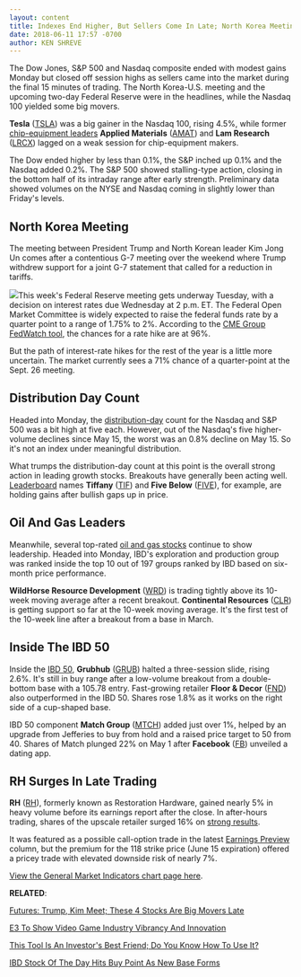```yaml
---
layout: content
title: Indexes End Higher, But Sellers Come In Late; North Korea Meeting, Fed In Focus
date: 2018-06-11 17:57 -0700
author: KEN SHREVE
---
```






The Dow Jones, S&P 500 and Nasdaq composite ended with modest gains Monday but closed off session highs as sellers came into the market during the final 15 minutes of trading. The North Korea-U.S. meeting and the upcoming two-day Federal Reserve were in the headlines, while the Nasdaq 100 yielded some big movers.




**Tesla** ([TSLA](https://research.investors.com/quote.aspx?symbol=TSLA)) was a big gainer in the Nasdaq 100, rising 4.5%, while former [chip-equipment leaders](http://www.investors.com/news/technology/chip-stocks-and-semiconductor-industry-news) **Applied Materials** ([AMAT](https://research.investors.com/quote.aspx?symbol=AMAT)) and **Lam Research** ([LRCX](https://research.investors.com/quote.aspx?symbol=LRCX)) lagged on a weak session for chip-equipment makers.


The Dow ended higher by less than 0.1%, the S&P inched up 0.1% and the Nasdaq added 0.2%. The S&P 500 showed stalling-type action, closing in the bottom half of its intraday range after early strength. Preliminary data showed volumes on the NYSE and Nasdaq coming in slightly lower than Friday's levels.


North Korea Meeting
-------------------


The meeting between President Trump and North Korean leader Kim Jong Un comes after a contentious G-7 meeting over the weekend where Trump withdrew support for a joint G-7 statement that called for a reduction in tariffs.


![](https://www.investors.com/wp-content/uploads/2018/06/MP061118.jpg)This week's Federal Reserve meeting gets underway Tuesday, with a decision on interest rates due Wednesday at 2 p.m. ET. The Federal Open Market Committee is widely expected to raise the federal funds rate by a quarter point to a range of 1.75% to 2%. According to the [CME Group FedWatch tool](http://www.cmegroup.com/trading/interest-rates/countdown-to-fomc.html/), the chances for a rate hike are at 96%.


But the path of interest-rate hikes for the rest of the year is a little more uncertain. The market currently sees a 71% chance of a quarter-point at the Sept. 26 meeting.


Distribution Day Count
----------------------


Headed into Monday, the [distribution-day](http://www.investors.com/ibd-university/market-timing/market-tops/) count for the Nasdaq and S&P 500 was a bit high at five each. However, out of the Nasdaq's five higher-volume declines since May 15, the worst was an 0.8% decline on May 15. So it's not an index under meaningful distribution.


What trumps the distribution-day count at this point is the overall strong action in leading growth stocks. Breakouts have generally been acting well. [Leaderboard](https://leaderboard.investors.com) names **Tiffany** ([TIF](https://research.investors.com/quote.aspx?symbol=TIF)) and **Five Below** ([FIVE](https://research.investors.com/quote.aspx?symbol=FIVE)), for example, are holding gains after bullish gaps up in price.


Oil And Gas Leaders
-------------------


Meanwhile, several top-rated [oil and gas stocks](http://www.investors.com/news/oil-gas-stocks-industry-news-oil-prices-opec-exxon-haliburton-schlumberger-chevron-continental-resources/) continue to show leadership. Headed into Monday, IBD's exploration and production group was ranked inside the top 10 out of 197 groups ranked by IBD based on six-month price performance.


**WildHorse Resource Development** ([WRD](https://research.investors.com/quote.aspx?symbol=WRD)) is trading tightly above its 10-week moving average after a recent breakout. **Continental Resources** ([CLR](https://research.investors.com/quote.aspx?symbol=CLR)) is getting support so far at the 10-week moving average. It's the first test of the 10-week line after a breakout from a base in March.


Inside The IBD 50
-----------------


Inside the [IBD 50](https://research.investors.com/stock-lists/ibd-50/), **Grubhub** ([GRUB](https://research.investors.com/quote.aspx?symbol=GRUB)) halted a three-session slide, rising 2.6%. It's still in buy range after a low-volume breakout from a double-bottom base with a 105.78 entry. Fast-growing retailer **Floor & Decor** ([FND](https://research.investors.com/quote.aspx?symbol=FND)) also outperformed in the IBD 50. Shares rose 1.8% as it works on the right side of a cup-shaped base.


IBD 50 component **Match Group** ([MTCH](https://research.investors.com/quote.aspx?symbol=MTCH)) added just over 1%, helped by an upgrade from Jefferies to buy from hold and a raised price target to 50 from 40. Shares of Match plunged 22% on May 1 after **Facebook** ([FB](https://research.investors.com/quote.aspx?symbol=FB)) unveiled a dating app.


RH Surges In Late Trading
-------------------------


**RH** ([RH](https://research.investors.com/quote.aspx?symbol=RH)), formerly known as Restoration Hardware, gained nearly 5% in heavy volume before its earnings report after the close. In after-hours trading, shares of the upscale retailer surged 16% on [strong results](https://www.investors.com/news/rh-earnings-restoration-hardware-q1/).


It was featured as a possible call-option trade in the latest [Earnings Preview](https://www.investors.com/research/earnings-preview/earnings-options-restoration-hardware-bullish-chart/) column, but the premium for the 118 strike price (June 15 expiration) offered a pricey trade with elevated downside risk of nearly 7%.


[View the General Market Indicators chart page here](https://www.investors.com/wp-content/uploads/2018/06/IBD1106152549GMI.pdf).


**RELATED**:


[Futures: Trump, Kim Meet; These 4 Stocks Are Big Movers Late](https://www.investors.com/market-trend/stock-market-today/dow-jones-futures-trump-kim-summit-rh-dave-and-busters-kmg-alphabet/)


[E3 To Show Video Game Industry Vibrancy And Innovation](https://www.investors.com/news/technology/click/e3-2018-video-game-industry-trends/)


[This Tool Is An Investor's Best Friend; Do You Know How To Use It?](https://www.investors.com/how-to-invest/stock-chart-reading-for-beginners/)


[IBD Stock Of The Day Hits Buy Point As New Base Forms](https://www.investors.com/research/stock-of-the-day-epam-stock-hits-buy-point/)


 


 


 


 


 


 


 





